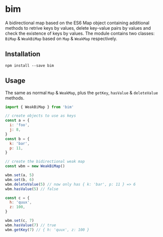 # bim
A bidirectional map based on the ES6 Map object containing additional methods to retrive keys by values, delete key-value pairs by values and check the existence of keys by values. The module contains two classes: `BiMap` & `WeakBiMap` based on `Map` & `WeakMap` respectively. 

## Installation
```
npm install --save bim
```

## Usage
The same as normal `Map` & `WeakMap`, plus the `getKey`, `hasValue` & `deleteValue` methods.
```javascript
import { WeakBiMap } from 'bim'

// create objects to use as keys
const a = {
  i: 'foo',
  j: 8,
}
const b = {
  k: 'bar',
  p: 11,
}

// create the bidirectional weak map
const wbm = new WeakBiMap()

wbm.set(a, 5)
wbm.set(b, 6)
wbm.deleteValue(5) // now only has { k: 'bar', p: 11 } => 6
wbm.hasValue(5) // false

const c = {
  h: 'quux',
  z: 100,
}

wbm.set(c, 7)
wbm.hasValue(7) // true
wbm.getKey(7) // { h: 'quux', z: 100 }
```